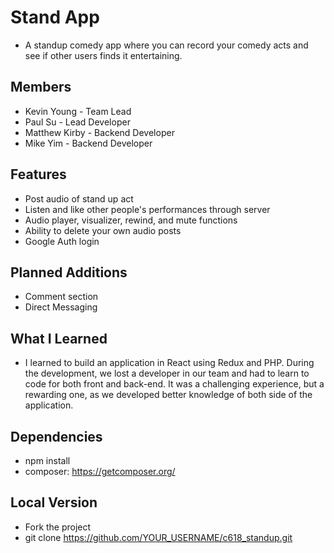# Stand App
- A standup comedy app where you can record your comedy acts and see if other users finds it entertaining.

## Members
- Kevin Young - Team Lead
- Paul Su - Lead Developer
- Matthew Kirby - Backend Developer
- Mike Yim - Backend Developer

## Features
* Post audio of stand up act
* Listen and like other people's performances through server
* Audio player, visualizer, rewind, and mute functions
* Ability to delete your own audio posts
* Google Auth login

## Planned Additions
* Comment section
* Direct Messaging

## What I Learned
- I learned to build an application in React using Redux and PHP. During the development, we lost a developer in our team and had to learn to code for both front and back-end. It was a challenging experience, but a rewarding one, as we developed better knowledge of both side of the application. 

## Dependencies
* npm install
* composer: https://getcomposer.org/

## Local Version
* Fork the project
* git clone https://github.com/YOUR_USERNAME/c618_standup.git
